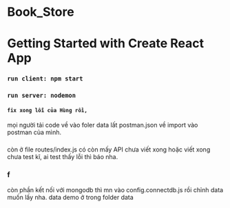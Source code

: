 # Book_Store
# Getting Started with Create React App
### `run client: npm start`


### `run server: nodemon`


#### `fix xong lỗi của Hùng rồi,`
mọi người tải code về vào foler data lất postman.json về import vào postman của mình.
### 
còn ở file routes/index.js có còn mấy API chưa viết xong hoặc viết xong chưa test kĩ, ai test thấy lỗi thì báo nha. 
### f
còn phần kết nối với mongodb thì mn vào config.connectdb.js 
rồi chỉnh data muốn lấy nha. data demo ở trong folder data